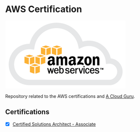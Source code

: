 # AWS Certification

![alt text](./assets/aws.png "Amazon Web Services")

Repository related to the AWS certifications and [A Cloud Guru](https://acloud.guru/).

## Certifications

- [x] [Certified Solutions Architect - Associate](https://github.com/FantasticFiasco/certifications/tree/master/aws/certified-solutions-architect-associate)
